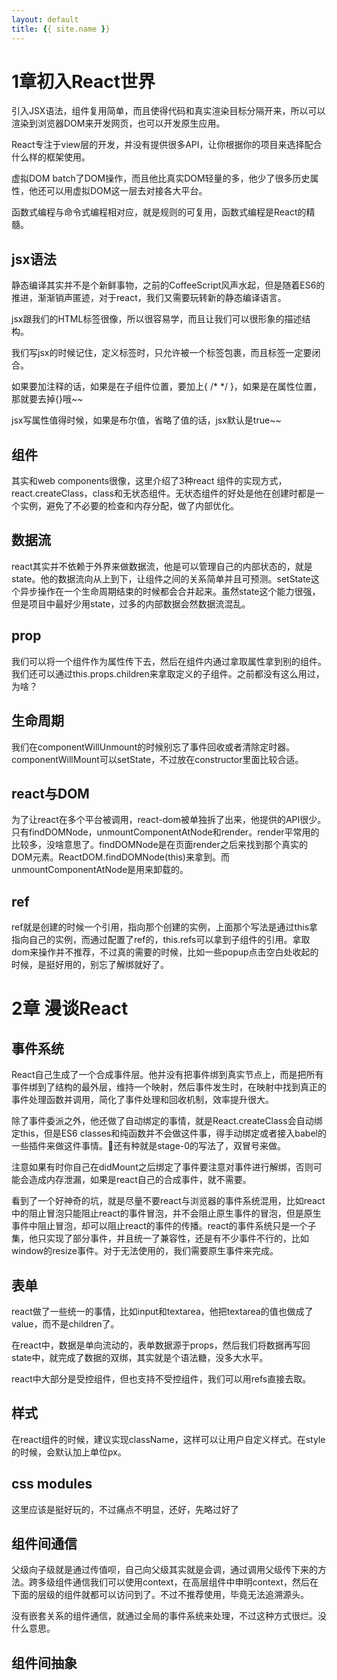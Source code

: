 ```yaml
---
layout: default
title: {{ site.name }}
---
```

# 1章初入React世界
引入JSX语法，组件复用简单，而且使得代码和真实渲染目标分隔开来，所以可以渲染到浏览器DOM来开发网页，也可以开发原生应用。

React专注于view层的开发，并没有提供很多API，让你根据你的项目来选择配合什么样的框架使用。

虚拟DOM batch了DOM操作，而且他比真实DOM轻量的多，他少了很多历史属性，他还可以用虚拟DOM这一层去对接各大平台。

函数式编程与命令式编程相对应，就是规则的可复用，函数式编程是React的精髓。

## jsx语法
静态编译其实并不是个新鲜事物，之前的CoffeeScript风声水起，但是随着ES6的推进，渐渐销声匿迹，对于react，我们又需要玩转新的静态编译语言。

jsx跟我们的HTML标签很像，所以很容易学，而且让我们可以很形象的描述结构。

我们写jsx的时候记住，定义标签时，只允许被一个标签包裹，而且标签一定要闭合。

如果要加注释的话，如果是在子组件位置，要加上{ /* */ }，如果是在属性位置，那就要去掉{}哦~~

jsx写属性值得时候，如果是布尔值，省略了值的话，jsx默认是true~~

## 组件
其实和web components很像，这里介绍了3种react 组件的实现方式，react.createClass，class和无状态组件。无状态组件的好处是他在创建时都是一个实例，避免了不必要的检查和内存分配，做了内部优化。

## 数据流
react其实并不依赖于外界来做数据流，他是可以管理自己的内部状态的，就是state。他的数据流向从上到下，让组件之间的关系简单并且可预测。setState这个异步操作在一个生命周期结束的时候都会合并起来。虽然state这个能力很强，但是项目中最好少用state，过多的内部数据会然数据流混乱。

## prop
我们可以将一个组件作为属性传下去，然后在组件内通过拿取属性拿到别的组件。我们还可以通过this.props.children来拿取定义的子组件。之前都没有这么用过，为啥？

## 生命周期
我们在componentWillUnmount的时候别忘了事件回收或者清除定时器。componentWillMount可以setState，不过放在constructor里面比较合适。

## react与DOM
为了让react在多个平台被调用，react-dom被单独拆了出来，他提供的API很少。只有findDOMNode，unmountComponentAtNode和render。render平常用的比较多，没啥意思了。findDOMNode是在页面render之后来找到那个真实的DOM元素。ReactDOM.findDOMNode(this)来拿到。而unmountComponentAtNode是用来卸载的。

## ref
ref就是创建的时候一个引用，指向那个创建的实例，上面那个写法是通过this拿指向自己的实例，而通过配置了ref的，this.refs可以拿到子组件的引用。拿取dom来操作并不推荐，不过真的需要的时候，比如一些popup点击空白处收起的时候，是挺好用的，别忘了解绑就好了。

# 2章 漫谈React
## 事件系统
React自己生成了一个合成事件层。他并没有把事件绑到真实节点上，而是把所有事件绑到了结构的最外层，维持一个映射，然后事件发生时，在映射中找到真正的事件处理函数并调用，简化了事件处理和回收机制，效率提升很大。

除了事件委派之外，他还做了自动绑定的事情，就是React.createClass会自动绑定this，但是ES6 classes和纯函数并不会做这件事，得手动绑定或者接入babel的一些插件来做这件事情。还有种就是stage-0的写法了，双冒号来做。

注意如果有时你自己在didMount之后绑定了事件要注意对事件进行解绑，否则可能会造成内存泄漏，如果是react自己的合成事件，就不需要。

看到了一个好神奇的坑，就是尽量不要react与浏览器的事件系统混用，比如react中的阻止冒泡只能阻止react的事件冒泡，并不会阻止原生事件的冒泡，但是原生事件中阻止冒泡，却可以阻止react的事件的传播。react的事件系统只是一个子集，他只实现了部分事件，并且统一了兼容性，还是有不少事件不行的，比如window的resize事件。对于无法使用的，我们需要原生事件来完成。

## 表单
react做了一些统一的事情，比如input和textarea，他把textarea的值也做成了value，而不是children了。

在react中，数据是单向流动的，表单数据源于props，然后我们将数据再写回state中，就完成了数据的双绑，其实就是个语法糖，没多大水平。

react中大部分是受控组件，但也支持不受控组件，我们可以用refs直接去取。

## 样式
在react组件的时候，建议实现className，这样可以让用户自定义样式。在style的时候，会默认加上单位px。

## css modules
这里应该是挺好玩的，不过痛点不明显，还好，先略过好了

## 组件间通信
父级向子级就是通过传值呗，自己向父级其实就是会调，通过调用父级传下来的方法。跨多级组件通信我们可以使用context，在高层组件中申明context，然后在下面的层级的组件就都可以访问到了。不过不推荐使用，毕竟无法追溯源头。

没有嵌套关系的组件通信，就通过全局的事件系统来处理，不过这种方式很烂。没什么意思。

## 组件间抽象
